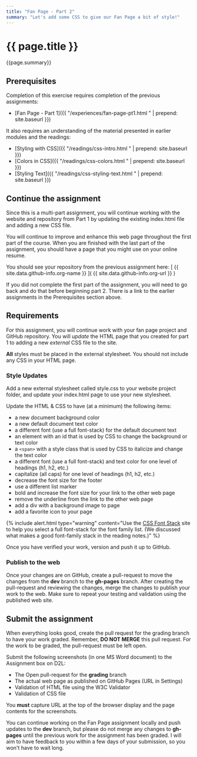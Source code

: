 ```yaml
---
title: "Fan Page - Part 2"
summary: "Let's add some CSS to give our Fan Page a bit of style!"
---
```


# {{ page.title }}
{{page.summary}}

## Prerequisites
Completion of this exercise requires completion of the previous assignments:  

- [Fan Page - Part 1]({{ "/experiences/fan-page-pt1.html " | prepend: site.baseurl }})


It also requires an understanding of the material presented in earlier modules and the readings:  

- [Styling with CSS]({{ "/readings/css-intro.html " | prepend: site.baseurl }})
- [Colors in CSS]({{ "/readings/css-colors.html " | prepend: site.baseurl }})
- [Styling Text]({{ "/readings/css-styling-text.html " | prepend: site.baseurl }})


## Continue the assignment
Since this is a multi-part assignment, you will continue working with the website and repository from Part 1 by updating the existing index.html file and adding a new CSS file.

You will continue to improve and enhance this web page throughout the first part of the course. When you are finished with the last part of the assignment, you should have a page that you might use on your online resume.

You should see your repository from the previous assignment here:
[ {{ site.data.github-info.org-name }} ]( {{ site.data.github-info.org-url }} )

If you did not complete the first part of the assignment, you will need to go back and do that before beginning part 2. There is a link to the earlier assignments in the Prerequisites section above.

## Requirements
For this assignment, you will continue work with your fan page project and GitHub repository. You will *update* the HTML page that you created for part 1 to adding a new *external* CSS file to the site.

__All__ styles must be placed in the external stylesheet.  You should not include any CSS in your HTML page.  

### Style Updates
Add a new external stylesheet called style.css to your website project folder, and update your index.html page to use your new stylesheet.

Update the HTML & CSS to have (at a minimum) the following items:

- a new document background color
- a new default document text color
- a different font (use a full font-stack) for the default document text
- an element with an id that is used by CSS to change the background or text color
- a `<span>` with a style class that is used by CSS to italicize and change the text color
- a different font (use a full font-stack) and text color for one level of headings (h1, h2, etc.)
- capitalize (all caps) for one level of headings (h1, h2, etc.)
- decrease the font size for the footer
- use a different list marker
- bold and increase the font size for your link to the other web page
- remove the underline from the link to the other web page
- add a div with a background image to page
- add a favorite icon to your page

{% include alert.html type="warning" content="Use the [CSS Font Stack](http://www.cssfontstack.com/) site to help you select a full font-stack for the font family list. (We discussed what makes a good font-family stack in the reading notes.)" %}


Once you have verified your work, version and push it up to GitHub.  


### Publish to the web
Once your changes are on GitHub, create a pull-request to move the changes from the __dev__ branch to the __gh-pages__ branch. After creating the pull-request and reviewing the changes, merge the changes to publish your work to the web.  Make sure to repeat your testing and validation using the published web site.


## Submit the assignment
When everything looks good, create the pull request for the grading branch to have your work graded. Remember, __DO NOT MERGE__ this pull request. For the work to be graded, the pull-request must be left open.  

Submit the following screenshots (in one MS Word document) to the Assignment box on D2L:

- The Open pull-request for the __grading__ branch
- The actual web page as published on GitHub Pages (URL in Settings)
- Validation of HTML file using the W3C Validator
- Validation of CSS file

You __must__ capture URL at the top of the browser display and the page contents for the screenshots.

You can continue working on the Fan Page assignment locally and push updates to the __dev__ branch, but please do not merge any changes to __gh-pages__ until the previous work for the assignment has been graded. I will aim to have feedback to you within a few days of your submission, so you won't have to wait long.
